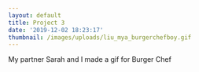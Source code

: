 ```yaml
---
layout: default
title: Project 3
date: '2019-12-02 18:23:17'
thumbnail: /images/uploads/liu_mya_burgerchefboy.gif
---
```

My partner Sarah and I made a gif for Burger Chef
